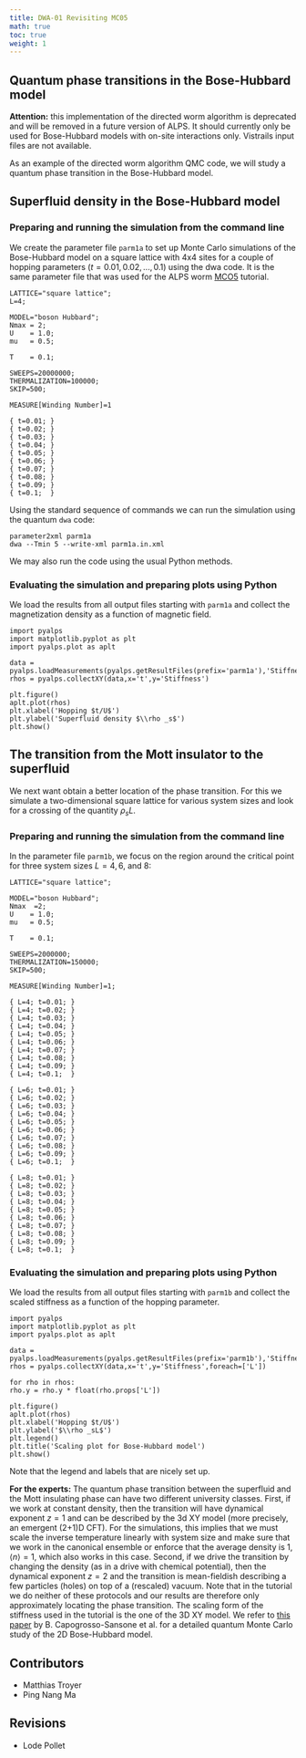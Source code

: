 ```yaml
---
title: DWA-01 Revisiting MC05
math: true
toc: true
weight: 1
---
```


## Quantum phase transitions in the Bose-Hubbard model

**Attention:** this implementation of the directed worm algorithm is deprecated and will be removed in a future version of ALPS. It should currently only be used for Bose-Hubbard models with on-site interactions only. Vistrails input files are not available. 

As an example of the directed worm algorithm QMC code, we will study a quantum phase transition in the Bose-Hubbard model.

## Superfluid density in the Bose-Hubbard model

### Preparing and running the simulation from the command line

We create the parameter file `parm1a` to set up Monte Carlo simulations of the Bose-Hubbard model on a square lattice with 4x4 sites for a couple of hopping parameters ($t=0.01, 0.02, ..., 0.1$) using the dwa code. It is the same parameter file that was used for the ALPS worm [MCO5](../mc05.md) tutorial.

    LATTICE="square lattice";
    L=4;
 
    MODEL="boson Hubbard";
    Nmax = 2;
    U    = 1.0;
    mu   = 0.5;
 
    T    = 0.1;
 
    SWEEPS=20000000;
    THERMALIZATION=100000;
    SKIP=500;
 
    MEASURE[Winding Number]=1
 
    { t=0.01; }
    { t=0.02; }
    { t=0.03; }
    { t=0.04; }
    { t=0.05; }
    { t=0.06; }
    { t=0.07; }
    { t=0.08; }
    { t=0.09; }
    { t=0.1;  }
    
Using the standard sequence of commands we can run the simulation using the quantum `dwa` code:

    parameter2xml parm1a
    dwa --Tmin 5 --write-xml parm1a.in.xml

We may also run the code using the usual Python methods.

### Evaluating the simulation and preparing plots using Python

We load the results from all output files starting with `parm1a` and collect the magnetization density as a function of magnetic field.

    import pyalps
    import matplotlib.pyplot as plt
    import pyalps.plot as aplt

    data = pyalps.loadMeasurements(pyalps.getResultFiles(prefix='parm1a'),'Stiffness')
    rhos = pyalps.collectXY(data,x='t',y='Stiffness')

    plt.figure()
    aplt.plot(rhos)
    plt.xlabel('Hopping $t/U$')
    plt.ylabel('Superfluid density $\\rho _s$')
    plt.show()

## The transition from the Mott insulator to the superfluid

We next want obtain a better location of the phase transition. For this we simulate a two-dimensional square lattice for various system sizes and look for a crossing of the quantity $\rho_s L$.

### Preparing and running the simulation from the command line

In the parameter file `parm1b`, we focus on the region around the critical point for three system sizes $L=4,6$, and 8:

    LATTICE="square lattice";

    MODEL="boson Hubbard";
    Nmax  =2;
    U    = 1.0;
    mu   = 0.5;

    T    = 0.1;

    SWEEPS=2000000;
    THERMALIZATION=150000;
    SKIP=500;

    MEASURE[Winding Number]=1;

    { L=4; t=0.01; }
    { L=4; t=0.02; }
    { L=4; t=0.03; }
    { L=4; t=0.04; }
    { L=4; t=0.05; }
    { L=4; t=0.06; }
    { L=4; t=0.07; }
    { L=4; t=0.08; }
    { L=4; t=0.09; }
    { L=4; t=0.1;  }

    { L=6; t=0.01; }
    { L=6; t=0.02; }
    { L=6; t=0.03; }
    { L=6; t=0.04; }
    { L=6; t=0.05; }
    { L=6; t=0.06; }
    { L=6; t=0.07; }
    { L=6; t=0.08; }
    { L=6; t=0.09; }
    { L=6; t=0.1;  }

    { L=8; t=0.01; }
    { L=8; t=0.02; }
    { L=8; t=0.03; }
    { L=8; t=0.04; }
    { L=8; t=0.05; }
    { L=8; t=0.06; }
    { L=8; t=0.07; }
    { L=8; t=0.08; }
    { L=8; t=0.09; }
    { L=8; t=0.1;  }

### Evaluating the simulation and preparing plots using Python

We load the results from all output files starting with `parm1b` and collect the scaled stiffness as a function of the hopping parameter.

    import pyalps
    import matplotlib.pyplot as plt
    import pyalps.plot as aplt

    data = pyalps.loadMeasurements(pyalps.getResultFiles(prefix='parm1b'),'Stiffness')
    rhos = pyalps.collectXY(data,x='t',y='Stiffness',foreach=['L'])

    for rho in rhos:
    rho.y = rho.y * float(rho.props['L'])

    plt.figure()
    aplt.plot(rhos)
    plt.xlabel('Hopping $t/U$')
    plt.ylabel('$\\rho _sL$')
    plt.legend()
    plt.title('Scaling plot for Bose-Hubbard model')
    plt.show()

Note that the legend and labels that are nicely set up.

**For the experts:** 
The quantum phase transition between the superfluid and the Mott insulating phase can have two different university classes. First, if we work at constant density, then the transition will have dynamical exponent $z=1$ and can be described by the 3d XY model (more precisely, an emergent (2+1)D CFT). For the simulations, this implies that we must scale the inverse temperature linearly with system size and make sure that we work in the canonical ensemble or enforce that the average density is 1, $\langle n \rangle = 1$, which also works in this case. Second, if we drive the transition by changing the density (as in a drive with chemical potential), then the dynamical exponent $z=2$ and the transition is mean-fieldish describing a few particles (holes) on top of a (rescaled) vacuum. Note that in the tutorial we do neither of these protocols and our results are therefore only approximately locating the phase transition. The scaling form of the stiffness used in the tutorial is the one of the 3D XY model. We refer to [this paper](https://arxiv.org/abs/0710.2703) by B. Capogrosso-Sansone et al. for a detailed quantum Monte Carlo study of the 2D Bose-Hubbard model.

## Contributors

- Matthias Troyer
- Ping Nang Ma

## Revisions
- Lode Pollet


